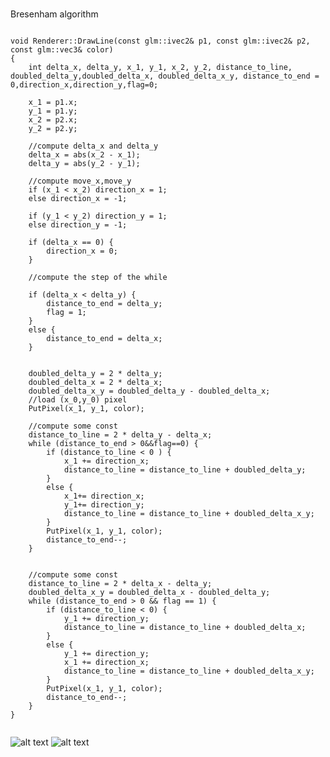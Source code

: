 #
Bresenham algorithm

```

void Renderer::DrawLine(const glm::ivec2& p1, const glm::ivec2& p2, const glm::vec3& color)
{
	int delta_x, delta_y, x_1, y_1, x_2, y_2, distance_to_line, doubled_delta_y,doubled_delta_x, doubled_delta_x_y, distance_to_end = 0,direction_x,direction_y,flag=0;

	x_1 = p1.x;
	y_1 = p1.y;
	x_2 = p2.x;
	y_2 = p2.y;

	//compute delta_x and delta_y
	delta_x = abs(x_2 - x_1);
	delta_y = abs(y_2 - y_1);

	//compute move_x,move_y
	if (x_1 < x_2) direction_x = 1;
	else direction_x = -1;

	if (y_1 < y_2) direction_y = 1;
	else direction_y = -1;

	if (delta_x == 0) {
		direction_x = 0;
	}
	
	//compute the step of the while

	if (delta_x < delta_y) {
		distance_to_end = delta_y;
		flag = 1;
	}
	else {
		distance_to_end = delta_x;
	}
	

	doubled_delta_y = 2 * delta_y;
	doubled_delta_x = 2 * delta_x;
	doubled_delta_x_y = doubled_delta_y - doubled_delta_x;
	//load (x_0,y_0) pixel
	PutPixel(x_1, y_1, color);

	//compute some const
	distance_to_line = 2 * delta_y - delta_x;
	while (distance_to_end > 0&&flag==0) {
		if (distance_to_line < 0 ) {
			x_1 += direction_x;
			distance_to_line = distance_to_line + doubled_delta_y;
		}
		else {
			x_1+= direction_x;
			y_1+= direction_y;
			distance_to_line = distance_to_line + doubled_delta_x_y;
		}
		PutPixel(x_1, y_1, color);
		distance_to_end--;
	}


	//compute some const
	distance_to_line = 2 * delta_x - delta_y;
	doubled_delta_x_y = doubled_delta_x - doubled_delta_y;
	while (distance_to_end > 0 && flag == 1) {
		if (distance_to_line < 0) {
			y_1 += direction_y;
			distance_to_line = distance_to_line + doubled_delta_x;
		} 
		else {
			y_1 += direction_y;
			x_1 += direction_x;
			distance_to_line = distance_to_line + doubled_delta_x_y;
		}
		PutPixel(x_1, y_1, color);
		distance_to_end--;
	}
}


```
![alt text](https://github.com/HaifaGraphicsCourses/computergraphics2021-eitan-and-hadar/blob/master/%E2%80%99Assignment1Report/flower_shape_v2.jpeg)
![alt text](https://github.com/HaifaGraphicsCourses/computergraphics2021-eitan-and-hadar/blob/master/%E2%80%99Assignment1Report/sanity_check.png)



